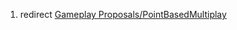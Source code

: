 1.  redirect [Gameplay
    Proposals/PointBasedMultiplay](Gameplay_Proposals/PointBasedMultiplay "wikilink")